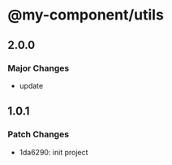 # @my-component/utils

## 2.0.0

### Major Changes

- update

## 1.0.1

### Patch Changes

- 1da6290: init project
